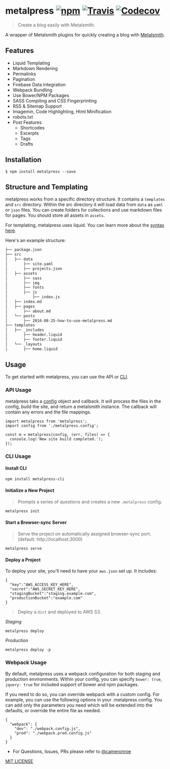 # metalpress [![npm](https://img.shields.io/npm/v/metalpress.svg?maxAge=2592000?style=flat-square)](https://www.npmjs.com/package/metalpress) [![Travis](https://img.shields.io/travis/axisdefined/metalpress.svg?maxAge=2592000?style=flat-square)](https://travis-ci.org/axisdefined/metalpress) [![Codecov](https://img.shields.io/codecov/c/github/axisdefined/metalpress.svg?maxAge=2592000?style=flat-square)](https://codecov.io/gh/axisdefined/metalpress) 

> Create a blog easily with Metalsmith.

A wrapper of Metalsmith plugins for quickly creating a blog with [Metalsmith](https://github.com/metalsmith/metalsmith).

## Features

- Liquid Templating
- Markdown Rendering
- Permalinks
- Pagination
- Firebase Data Integration
- Webpack Bundling
- Use Bower/NPM Packages
- SASS Compiling and CSS Fingerprinting
- RSS & Sitemap Support
- Imagemin, Code Highlighting, Html Minification
- robots.txt
- Post Features
  - Shortcodes
  - Excerpts
  - Tags
  - Drafts

## Installation

```
$ npm install metalpress --save
```

## Structure and Templating

metalpress works from a specific directory structure. It contains a `templates` and `src` directory. Within the src directory it will load data from `data` as `yaml` or `json` files. You can create folders for collections and use markdown files for pages. You should store all assets in `assets`.

For templating, metalpress uses liquid. You can learn more about the [syntax here](https://github.com/leizongmin/tinyliquid).

Here's an example structure:

```sh
├── package.json
├── src
│   ├── data
│       ├── site.yaml
│       ├── projects.json
│   ├── assets
│       ├── sass
│       ├── img
│       ├── fonts
│       ├── js
│           ├── index.js
│   ├── index.md
│   ├── pages
│       ├── about.md
│   └── posts
│       ├── 2016-08-25-how-to-use-metalpress.md
├── templates
│   ├── _includes
│       ├── header.liquid
│       ├── footer.liquid
│   └── _layouts
│       ├── home.liquid
```


## Usage

To get started with metalpress, you can use the API or [CLI](https://github.com/axisdefined/metalpress-cli).

### API Usage

metalpress taks a [config](https://github.com/axisdefined/metalpress/wiki/Default-Config) object and callback. It will process the files in the config, build the site, and return a metalsmith instance. The callback will contain any errors and the file mappings.

```
import metalpress from 'metalpress';
import config from './metalpress.config';

const m = metalpress(config, (err, files) => {
  console.log('New site build completed.');
});

```

### CLI Usage

#### Install CLI

```sh
npm install metalpress-cli
```

#### Initialize a New Project

> Prompts a series of questions and creates a new `.metalpress` config.

```sh
metalpress init
```

#### Start a Browser-sync Server

> Serve the project on automatically assigned browser-sync port. (default: http://localhost:3000)

```
metalpress serve
```

#### Deploy a Project

To deploy your site, you'll need to have your `aws.json` set up. It includes:

```
{
  "key":"AWS_ACCESS_KEY_HERE",
  "secret":"AWS_SECRET_KEY_HERE",
  "stagingBucket":"staging.example.com",
  "productionBucket":"example.com"
}
```

> Deploy a `dist` and deployed to AWS S3.

*Staging*
```
metalpress deploy
```

*Production*
```
metalpress deploy -p
```

### Webpack Usage

By default, metalpress uses a webpack configuration for both staging and production environments. Within your config, you can specify `bower: true`, `jquery: true` for included support of bower and npm packages.

If you need to do so, you can override webpack with a custom config. For example, you can use the following options in your .metalpress config. You can add only the parameters you need which will be extended into the defaults, or override the entire file as needed.

```
{
  "webpack": {
    "dev": "./webpack.config.js",
    "prod": "./webpack.prod.config.js"
  }
}
```

- For Questions, Issues, PRs please refer to [@cameronroe](http://github.com/cameronroe)

[MIT LICENSE](/LICENSE)